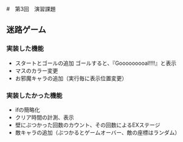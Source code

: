 #　第3回　演習課題
## 迷路ゲーム
### 実装した機能
* スタートとゴールの追加 ゴールすると、『Gooooooooal!!!!』と表示
* マスのカラー変更
* お邪魔キャラの追加（実行毎に表示位置変更）

### 実装したかった機能
* ifの簡略化
* クリア時間の計測、表示
* 壁にぶつかった回数のカウント、その回数によるEXステージ
* 敵キャラの追加（ぶつかるとゲームオーバー、敵の座標はランダム）